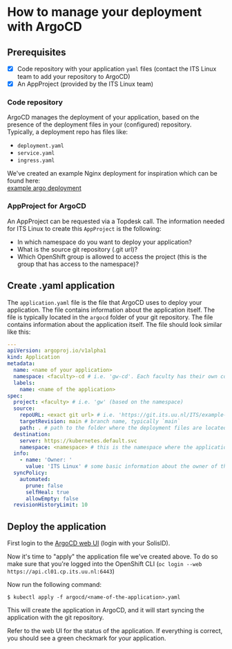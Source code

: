 # How to manage your deployment with ArgoCD

## Prerequisites
- [x] Code repository with your application `yaml` files (contact the ITS Linux team to add your repository to ArgoCD)
- [x] An AppProject (provided by the ITS Linux team)

### Code repository
ArgoCD manages the deployment of your application, based on the presence of the deployment files in your (configured) repository.  
Typically, a deployment repo has files like:  

- `deployment.yaml`  
- `service.yaml`  
- `ingress.yaml`  

We've created an example Nginx deployment for inspiration which can be found here:  
[example argo deployment](https://git.its.uu.nl/ITS/example-argocd-deployment)

### AppProject for ArgoCD
An AppProject can be requested via a Topdesk call. The information needed for ITS Linux to create this `AppProject` is the following:  

- In which namespace do you want to deploy your application?  
- What is the source git repository (.git url)?  
- Which OpenShift group is allowed to access the project (this is the group that has access to the namespace)?  

## Create <application>.yaml application
The `application.yaml` file is the file that ArgoCD uses to deploy your application. The file contains information about the application itself.
The file is typically located in the `argocd` folder of your git repository. The file contains information about the application itself. 
The file should look similar like this:
```yaml
---
apiVersion: argoproj.io/v1alpha1
kind: Application
metadata:
  name: <name of your application>
  namespace: <faculty>-cd # i.e. 'gw-cd'. Each faculty has their own cd namespace, this namespace is managed by the ITS Linux team
  labels:
    name: <name of the application>
spec:
  project: <faculty> # i.e. 'gw' (based on the namespace)
  source:
    repoURL: <exact git url> # i.e. 'https://git.its.uu.nl/ITS/example-argocd-deployment.git'
    targetRevision: main # branch name, typically `main`
    path: . # path to the folder where the deployment files are located (in the case of the example-argocd-deployment repo this is the location of the `kustomization.yaml` file)
  destination:
    server: https://kubernetes.default.svc
    namespace: <namespace> # this is the namespace where the application is deployed
  info:
    - name: 'Owner: '
      value: 'ITS Linux' # some basic information about the owner of the application
  syncPolicy:
    automated:
      prune: false
      selfHeal: true
      allowEmpty: false
  revisionHistoryLimit: 10
```

## Deploy the application
First login to the [ArgoCD web UI](https://openshift-gitops-server-openshift-gitops.apps.cl01.cp.its.uu.nl/) (login with your SolisID).

Now it's time to "apply" the application file we've created above.
To do so make sure that you're logged into the OpenShift CLI (`oc login --web https://api.cl01.cp.its.uu.nl:6443`)

Now run the following command:

`$ kubectl apply -f argocd/<name-of-the-application>.yaml`

This will create the application in ArgoCD, and it will start syncing the application with the git repository.

Refer to the web UI for the status of the application. If everything is correct, you should see a green checkmark for your application.
